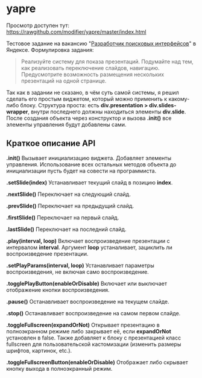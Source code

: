yapre
=====

Просмотр доступен тут: https://rawgithub.com/modifier/yapre/master/index.html

Тестовое задание на вакансию "[Разработчик поисковых интерфейсов](http://company.yandex.ru/job/vacancies/dev_search_interfaces.xml)" в Яндексе. Формулировка задания:

> Реализуйте систему для показа презентаций. Подумайте над тем, как реализовать переключение слайдов, навигацию. Предусмотрите возможность размещения нескольких презентаций на одной странице.

Так как в задании не сказано, в чём суть самой системы, я решил сделать его простым виджетом, который можно применить к какому-либо блоку. Структура проста: есть **div.presentation > div.slides-wrapper**, внутри последнего должны находиться элементы **div.slide**. После создания объекта через конструктор и вызова **.init()** все элементы управления будут добавлены сами.

## Краткое описание API ##
**.init()**
Вызывает инициализацию виджета. Добавляет элементы управления. Использование всех остальных методов объекта до инициализации пусть будет на совести на программиста.

**.setSlide(index)** Устанавливает текущий слайд в позицию **index**.

**.nextSlide()** Переключает на следующий слайд.

**.prevSlide()** Переключает на предыдущий слайд.

**.firstSlide()** Переключает на первый слайд.

**.lastSlide()** Переключает на последний слайд.

**.play(interval, loop)** Включает воспроизведение презентации с интервалом **interval**. Аргумент **loop** устаналивает, зациклить ли воспроизведение презентации.

**.setPlayParams(interval, loop)** Устанавливает параметры воспроизведения, не включая само воспроизведение.

**.togglePlayButton(enableOrDisable)** Включает или выключает отображение кнопки воспроизведения.

**.pause()** Останавливает воспроизведение на текущем слайде.

**.stop()** Останавливает воспроизведение на самом первом слайде.

**.toggleFullscreen(expandOrNot)** Открывает презентацию в полноэкранном режиме либо закрывает её, если **expandOrNot** установлен в false. Также добавляет к блоку с презентацией класс fullscreen для пользовательской кастомизации (изменить размеры шрифтов, картинок, etc.).

**.toggleFullscreenButton(enableOrDisable)** Отображает либо скрывает кнопку выхода в полноэкранный режим.
